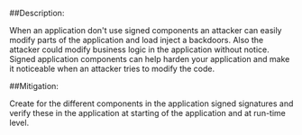 ##Description:

When an application don't use signed components an attacker can easily modify parts
of the application and load inject a backdoors. Also the attacker could
modify business logic in the application without notice. Signed application
components can help harden your application and make it noticeable when an attacker tries to
modify the code.

##Mitigation:

Create for the different components in the application signed signatures and verify these in
the application at starting of the application and at run-time level.
